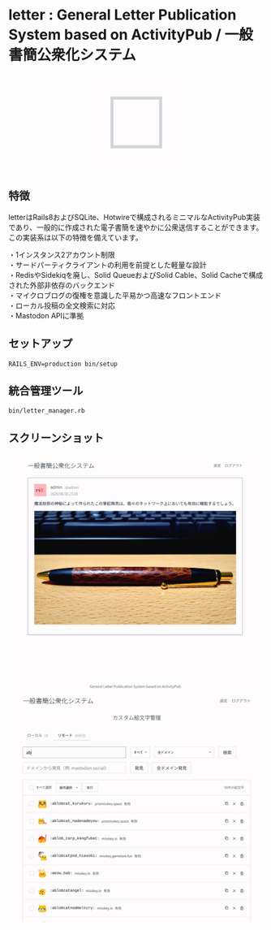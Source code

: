 # letter : General Letter Publication System based on ActivityPub / 一般書簡公衆化システム

<div align="center">
  <img src="/public/icon-192.png" alt="letter icon">
</div>

## 特徴

letterはRails8およびSQLite、Hotwireで構成されるミニマルなActivityPub実装であり、一般的に作成された電子書簡を速やかに公衆送信することができます。この実装系は以下の特徴を備えています。

・1インスタンス2アカウント制限  
・サードパーティクライアントの利用を前提とした軽量な設計  
・RedisやSidekiqを廃し、Solid QueueおよびSolid Cable、Solid Cacheで構成された外部非依存のバックエンド  
・マイクロブログの復権を意識した平易かつ高速なフロントエンド  
・ローカル投稿の全文検索に対応  
・Mastodon APIに準拠

## セットアップ

```
RAILS_ENV=production bin/setup
```

## 統合管理ツール

```
bin/letter_manager.rb
```

## スクリーンショット

<div align="center">
  <img src="/public/post.png" alt="post screenshot">
</div>

<div align="center">
  <img src="/public/config.png" alt="config screenshot">
</div>
